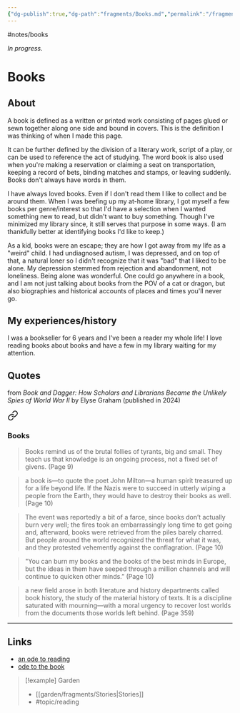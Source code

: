 ```yaml
---
{"dg-publish":true,"dg-path":"fragments/Books.md","permalink":"/fragments/books/","created":"2025-03-18T20:09:41.870-04:00","updated":"2025-08-16T13:26:24.446-04:00"}
---
```


#notes/books

*In progress.*
# Books

## About
A book is defined as a written or printed work consisting of pages glued or sewn together along one side and bound in covers. This is the definition I was thinking of when I made this page.

It can be further defined by the division of a literary work, script of a play, or can be used to reference the act of studying. The word book is also used when you're making a reservation or claiming a seat on transportation, keeping a record of bets, binding matches and stamps, or leaving suddenly. Books don't always have words in them. 

I have always loved books. Even if I don't read them I like to collect and be around them. When I was beefing up my at-home library, I got myself a few books per genre/interest so that I'd have a selection when I wanted something new to read, but didn't want to buy something. Though I've minimized my library since, it still serves that purpose in some ways. (I am thankfully better at identifying books I'd like to keep.)

As a kid, books were an escape; they are how I got away from my life as a "weird" child. I had undiagnosed autism, I was depressed, and on top of that, a natural loner so I didn't recognize that it was "bad" that I liked to be alone. My depression stemmed from rejection and abandonment, not loneliness. Being alone was wonderful. One could go anywhere in a book, and I am not just talking about books from the POV of a cat or dragon, but also biographies and historical accounts of places and times you'll never go.

## My experiences/history
I was a bookseller for 6 years and I've been a reader my whole life! I love reading books about books and have a few in my library waiting for my attention.
## Quotes
from _Book and Dagger: How Scholars and Librarians Became the Unlikely Spies of World War II_ by Elyse Graham (published in 2024)


<div class="transclusion internal-embed is-loaded"><a class="markdown-embed-link" href="/trees/library/book-and-dagger/#books" aria-label="Open link"><svg xmlns="http://www.w3.org/2000/svg" width="24" height="24" viewBox="0 0 24 24" fill="none" stroke="currentColor" stroke-width="2" stroke-linecap="round" stroke-linejoin="round" class="svg-icon lucide-link"><path d="M10 13a5 5 0 0 0 7.54.54l3-3a5 5 0 0 0-7.07-7.07l-1.72 1.71"></path><path d="M14 11a5 5 0 0 0-7.54-.54l-3 3a5 5 0 0 0 7.07 7.07l1.71-1.71"></path></svg></a><div class="markdown-embed">



### Books
> Books remind us of the brutal follies of tyrants, big and small. They teach us that knowledge is an ongoing process, not a fixed set of givens. (Page 9)

> a book is—to quote the poet John Milton—a human spirit treasured up for a life beyond life. If the Nazis were to succeed in utterly wiping a people from the Earth, they would have to destroy their books as well. (Page 10)

> The event was reportedly a bit of a farce, since books don’t actually burn very well; the fires took an embarrassingly long time to get going and, afterward, books were retrieved from the piles barely charred. But people around the world recognized the threat for what it was, and they protested vehemently against the conflagration. (Page 10)

> "You can burn my books and the books of the best minds in Europe, but the ideas in them have seeped through a million channels and will continue to quicken other minds.” (Page 10)

> a new field arose in both literature and history departments called book history, the study of the material history of texts. It is a discipline saturated with mourning—with a moral urgency to recover lost worlds from the documents those worlds left behind. (Page 359)


</div></div>


---

## Links
- [an ode to reading](https://www.abundanceoflovely.com/perspective/an-ode-to-reading/)
- [ode to the book](https://www.pablonerudapoems.com/ode-to-the-book/)


> [!example] Garden
> - [[garden/fragments/Stories\|Stories]]
> - #topic/reading

